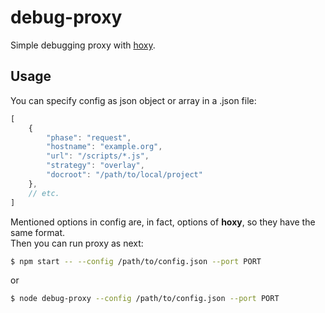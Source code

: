 # debug-proxy

Simple debugging proxy with [hoxy](https://github.com/greim/hoxy).


## Usage

You can specify config as json object or array in a .json file:  

```js
[
    {
        "phase": "request",
        "hostname": "example.org",
        "url": "/scripts/*.js",
        "strategy": "overlay",
        "docroot": "/path/to/local/project"
    },
    // etc.
]

```  

Mentioned options in config are, in fact, options of **hoxy**, so they have the same format.  
Then you can run proxy as next:
```sh
$ npm start -- --config /path/to/config.json --port PORT
```
or
```sh
$ node debug-proxy --config /path/to/config.json --port PORT
```

